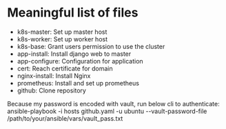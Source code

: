 # Meaningful list of files
- k8s-master: Set up master host
- k8s-worker: Set up worker host
- k8s-base: Grant users permission to use the cluster
- app-install: Install django web to master
- app-configure: Configuration for application
- cert: Reach certificate for domain
- nginx-install: Install Nginx
- prometheus: Install and set up prometheus
- github: Clone repository

Because my password is encoded with vault, run below cli to authenticate:
ansible-playbook -i hosts github.yaml -u ubuntu --vault-password-file /path/to/your/ansible/vars/vault_pass.txt
